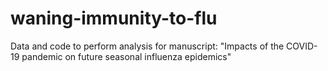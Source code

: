 # waning-immunity-to-flu
Data and code to perform analysis for manuscript: "Impacts of the COVID-19 pandemic on future seasonal influenza epidemics"
